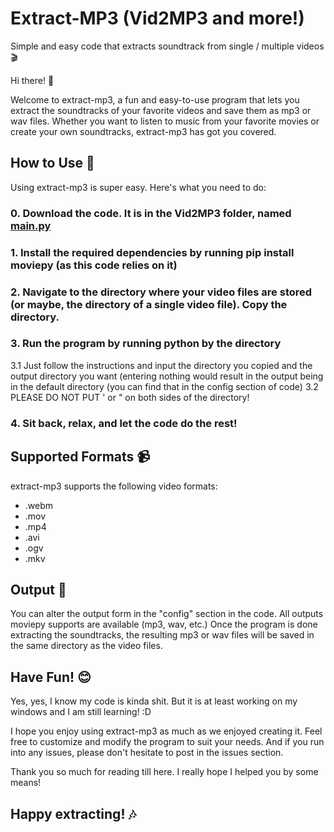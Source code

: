 # Extract-MP3 (Vid2MP3 and more!)
Simple and easy code that extracts soundtrack from single / multiple videos 🎬

Hi there! 👋

Welcome to extract-mp3, a fun and easy-to-use program that lets you extract the soundtracks of your favorite videos and save them as mp3 or wav files. Whether you want to listen to music from your favorite movies or create your own soundtracks, extract-mp3 has got you covered.

## How to Use  🔧
Using extract-mp3 is super easy. Here's what you need to do:

### 0. Download the code. It is in the Vid2MP3 folder, named [main.py](https://github.com/Abyss-Seeker/extract-mp3/blob/main/Vid2MP3/main.py)
### 1. Install the required dependencies by running **pip install moviepy**  (as this code relies on it)
### 2. Navigate to the directory where your video files are stored (or maybe, the directory of a single video file). Copy the directory.
### 3. Run the program by running python by the directory 
3.1 Just follow the instructions and input the directory you copied and the output directory you want (entering nothing would result in the output being in the default directory (you can find that in the config section of code)
3.2 PLEASE DO NOT PUT ' or " on both sides of the directory!
### 4. Sit back, relax, and let the code do the rest!

## Supported Formats 📹
extract-mp3 supports the following video formats:
- .webm
- .mov
- .mp4
- .avi
- .ogv
- .mkv

## Output 💾
You can alter the output form in the "config" section in the code. All outputs moviepy supports are available (mp3, wav, etc.)
Once the program is done extracting the soundtracks, the resulting mp3 or wav files will be saved in the same directory as the video files.

## Have Fun! 😊
Yes, yes, I know my code is kinda shit. But it is at least working on my windows and I am still learning! :D

I hope you enjoy using extract-mp3 as much as we enjoyed creating it. Feel free to customize and modify the program to suit your needs. And if you run into any issues, please don't hesitate to post in the issues section.

Thank you so much for reading till here. I really hope I helped you by some means!

## Happy extracting! 🎶
